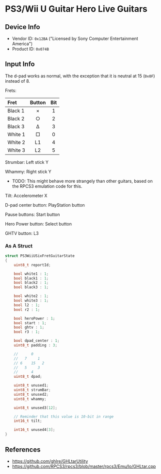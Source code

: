 # PS3/Wii U Guitar Hero Live Guitars

## Device Info

- Vendor ID: `0x12BA` ("Licensed by Sony Computer Entertainment America")
- Product ID: `0x074B`

## Input Info

The d-pad works as normal, with the exception that it is neutral at 15 (`0x0F`) instead of 8.

Frets:

| Fret    | Button | Bit |
| :---    | :---:  | :-: |
| Black 1 | ×      | 1   |
| Black 2 | ○      | 2   |
| Black 3 | Δ      | 3   |
| White 1 | □      | 0   |
| White 2 | L1     | 4   |
| White 3 | L2     | 5   |

Strumbar: Left stick Y

Whammy: Right stick Y

- TODO: This might behave more strangely than other guitars, based on the RPCS3 emulation code for this. 

Tilt: Accelerometer X

D-pad center button: PlayStation button

Pause buttons: Start button

Hero Power button: Select button

GHTV button: L3

### As A Struct

```c
struct PS3WiiUSixFretGuitarState
{
    uint8_t reportId;

    bool white1 : 1;
    bool black1 : 1;
    bool black2 : 1;
    bool black3 : 1;

    bool white2 : 1;
    bool white3 : 1;
    bool l2 : 1;
    bool r2 : 1;

    bool heroPower : 1;
    bool start : 1;
    bool ghtv : 1;
    bool r3 : 1;

    bool dpad_center : 1;
    uint8_t padding : 3;

    //      0
    //   7     1
    // 6    15   2
    //   5     3
    //      4
    uint8_t dpad;

    uint8_t unused1;
    uint8_t strumBar;
    uint8_t unused2;
    uint8_t whammy;

    uint8_t unused3[12];

    // Reminder that this value is 10-bit in range
    int16_t tilt;

    int16_t unused4[3];
}
```

## References

- https://github.com/ghlre/GHLtarUtility
- https://github.com/RPCS3/rpcs3/blob/master/rpcs3/Emu/Io/GHLtar.cpp
